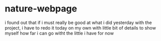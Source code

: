# nature-webpage
i found out that if i must really be good at what i did yesterday
with the project, i have to redo it today on my own with little 
bit of details to show myself how far i can go witht the little 
i have for now 